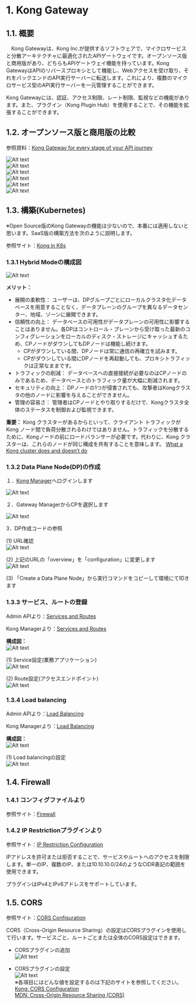 # 1. Kong Gateway

## 1.1. 概要

　Kong Gatewayは、Kong Inc.が提供するソフトウェアで、マイクロサービスと分散アーキテクチャに最適化されたAPIゲートウェイです。オープンソース版と商用版があり、どちらもAPIゲートウェイ機能を持っています。Kong GatewayはAPIのリバースプロキシとして機能し、Webアクセスを受け取り、それをバックエンドのAPI実行サーバーに転送します。これにより、複数のマイクロサービス型のAPI実行サーバーを一元管理することができます。

Kong Gatewayには、認証、アクセス制限、レート制限、監視などの機能があります。また、プラグイン（Kong Plugin Hub）を使用することで、その機能を拡張することができます。

## 1.2. オープンソース版と商用版の比較

参照資料：[Kong Gateway for every stage
of your API journey](https://konghq.com/products/kong-gateway)

![Alt text](images/stage_diff_1.png)
![Alt text](images/stage_diff_2.png)
![Alt text](images/stage_diff_3.png)
![Alt text](images/stage_diff_4.png)
![Alt text](images/stage_diff_5.png)
![Alt text](images/stage_diff_6.png)

## 1.3. 構築(Kubernetes)

※Open Source版のKong Gatewayの機能は少ないので、本番には適用しないと思います。SaaS版の構築方法を次のように説明します。

参照サイト：[Kong in K8s](https://docs.konghq.com/gateway/3.5.x/install/kubernetes/)

### 1.3.1 Hybrid Modeの構成図

![Alt text](images/hybrid_mode.png)

**メリット：**

* 展開の柔軟性： ユーザーは、DPグループごとにローカルクラスタ化データベースを用意することなく、データプレーンのグループを異なるデータセンター、地域、ゾーンに展開できます。
* 信頼性の向上： データベースの可用性がデータプレーンの可用性に影響することはありません。各DPはコントロール・プレーンから受け取った最新のコンフィグレーションをローカルのディスク・ストレージにキャッシュするため、CPノードがダウンしてもDPノードは機能し続けます。
  * CPがダウンしている間、DPノードは常に通信の再確立を試みます。
  * CPがダウンしている間にDPノードを再起動しても、プロキシトラフィックは正常なままです。
* トラフィックの削減： データベースへの直接接続が必要なのはCPノードのみであるため、データベースとのトラフィック量が大幅に削減されます。
* セキュリティの向上： DPノードの1つが侵害されても、攻撃者はKongクラスタの他のノードに影響を与えることができません。
* 管理の容易さ： 管理者はCPノードとやり取りするだけで、Kongクラスタ全体のステータスを制御および監視できます。

**重要：**
Kong クラスターがあるからといって、クライアント トラフィックが Kong ノード間で負荷分散されるわけではありません。トラフィックを分散するために、Kongノードの前にロードバランサーが必要です。代わりに、Kong クラスターは、これらのノードが同じ構成を共有することを意味します。
[What a Kong cluster does and doesn’t do](https://docs.konghq.com/gateway/latest/production/deployment-topologies/traditional/)

### 1.3.2 Data Plane Node(DP)の作成

１．[Kong Manager](https://signin.cloud.konghq.com/)へログインします

![Alt text](images/login.png)

２．Gateway ManagerからCPを選択します

![Alt text](images/cp_select.png)

3．DP作成コードの参照

(1) URL確認
![Alt text](images/cp_base_url.png)

(2) 上記のURLの「overview」を「configuration」に変更します
![Alt text](images/dp_create.png)

(3) 「Create a Data Plane Node」から実行コマンドをコピーして環境にて叩きます

### 1.3.3 サービス、ルートの登録

Admin APIより：[Services and Routes](https://docs.konghq.com/gateway/3.5.x/get-started/services-and-routes/)

Kong Managerより：[Services and Routes](https://docs.konghq.com/gateway/3.5.x/kong-manager/get-started/services-and-routes/)

**構成図：**
![Alt text](images/service_route.png)

(1) Service設定(業務アプリケーション)
![Alt text](images/config_service.png)

(2) Route設定(アクセスエンドポイント)
![Alt text](images/config_route.png)

### 1.3.4 Load balancing

Admin APIより：[Load Balancing](https://docs.konghq.com/gateway/3.5.x/get-started/load-balancing/)

Kong Managerより：[Load Balancing](https://docs.konghq.com/gateway/3.5.x/kong-manager/get-started/load-balancing/)

**構成図：**
![Alt text](images/load_balance.png)

(1) Load balancingの設定
![Alt text](images/upstream.png)

## 1.4. Firewall

### 1.4.1 コンフィグファイルより

参照サイト：[Firewall](https://docs.konghq.com/gateway/latest/production/networking/firewall/#firewall)

### 1.4.2 IP Restrictionプラグインより

参照サイト：[IP Restriction Configuration](https://docs.konghq.com/hub/kong-inc/ip-restriction/configuration/)

IPアドレスを許可または拒否することで、サービスやルートへのアクセスを制限します。単一のIP、複数のIP、または10.10.10.0/24のようなCIDR表記の範囲を使用できます。

プラグインはIPv4とIPv6アドレスをサポートしています。

## 1.5. CORS

参照サイト：[CORS Configuration](hhttps://docs.konghq.com/hub/kong-inc/cors/configuration/)

CORS（Cross-Origin Resource Sharing）の設定はCORSプラグインを使用して行います。サービスごと、ルートごとまたは全体のCORS設定はできます。

* CORSプラグインの追加
![Alt text](images/select_cors.png)

* CORSプラグインの設定
![Alt text](images/configure_cors.png)
※各項目にはどんな値を設定するのは下記のサイトを参照してください。
[Kong: CORS Configuration](https://docs.konghq.com/hub/kong-inc/cors/configuration/)
[MDN: Cross-Origin Resource Sharing (CORS)](https://developer.mozilla.org/en-US/docs/Web/HTTP/CORS)


<style>
p:has(> img){
    display: grid;
}
</style>
